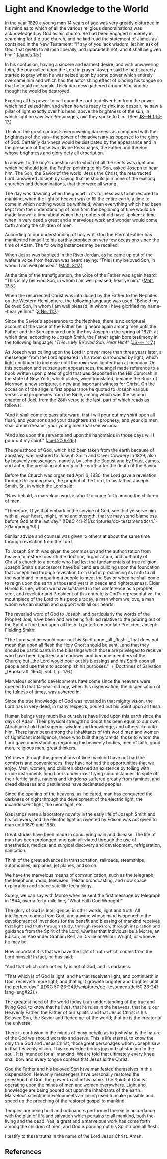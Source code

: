 # Light and Knowledge to the World

In the year 1820 a young man 14 years of age was very greatly disturbed in his
mind as to which of all the various religious denominations was acknowledged
by God as his church. He had been engaged sincerely in searching for the true
church, and he had read the statement of James as contained in the New
Testament: "If any of you lack wisdom, let him ask of God, that giveth to all
men liberally, and upbraideth not; and it shall be given him." ([James
1:5](/scriptures/nt/james/1.5?lang=eng#4).)

In his confusion, having a sincere and earnest desire, and with unwavering
faith, the boy called upon the Lord in prayer. Joseph said he had scarcely
started to pray when he was seized upon by some power which entirely overcame
him and which had the astonishing effect of binding his tongue so that he
could not speak. Thick darkness gathered around him, and he thought he would
be destroyed.

Exerting all his power to call upon the Lord to deliver him from the power
which had seized him, and when he was ready to sink into despair, he saw a
pillar of light exactly over his head, above the brightness of the sun, in
which light he saw two Personages, and they spoke to him. (See [JS--H
1:16-17](/scriptures/pgp/js-h/1.16-17?lang=eng#15).)

Think of the great contrast: overpowering darkness as compared with the
brightness of the sun--the power of the adversary as opposed to the glory of
God. Certainly darkness would be dissipated by the appearance and in the
presence of those two divine Personages, the Father and the Son, whose
brightness and glory defy all description.

In answer to the boy's question as to which of all the sects was right and
which he should join, the Father, pointing to his Son, asked Joseph to hear
him. The Son, the Savior of the world, Jesus the Christ, the resurrected Lord,
answered Joseph by saying that he should join none of the existing churches
and denominations, that they were all wrong.

The day was dawning when the gospel in its fullness was to be restored to
mankind, when the light of heaven was to fill the entire earth, a time to come
in which nothing would be withheld, when everything which had been kept from
the understanding of man from the beginning of time would be made known; a
time about which the prophets of old have spoken; a time when in very deed a
great and a marvelous work and wonder would come forth among the children of
men.

According to our understanding of holy writ, God the Eternal Father has
manifested himself to his earthly prophets on very few occasions since the
time of Adam. The following instances may be recalled.

When Jesus was baptized in the River Jordan, as he came up out of the water a
voice from heaven was heard saying: "This is my beloved Son, in whom I am well
pleased." ([Matt. 3:17](/scriptures/nt/matt/3.17?lang=eng#16).)

At the time of the transfiguration, the voice of the Father was again heard:
"This is my beloved Son, in whom I am well pleased; hear ye him." ([Matt.
17:5](/scriptures/nt/matt/17.5?lang=eng#4).)

When the resurrected Christ was introduced by the Father to the Nephites on
the Western Hemisphere, the following language was used: "Behold my Beloved
Son, in whom I am well pleased, in whom I have glorified my name--hear ye
him." ([3 Ne. 11:7](/scriptures/bofm/3-ne/11.7?lang=eng#6).)

Since the Savior's appearance to the Nephites, there is no scriptural account
of the voice of the Father being heard again among men until the Father and
the Son appeared unto the boy Joseph in the spring of 1820, at which time,
according to Joseph Smith, the Father again bore testimony in the following
language: _"This is My Beloved Son. Hear Him!_" ([JS--H
1:17](/scriptures/pgp/js-h/1.17?lang=eng#16).)

As Joseph was calling upon the Lord in prayer more than three years later, a
messenger from the Lord appeared in his room surrounded by light, which light
continued to increase until the room was lighter than at noonday. On this
occasion and subsequent appearances, the angel made reference to a book
written upon plates of gold that was deposited in the Hill Cumorah in the
state of New York, which plates, when translated, became the Book of Mormon, a
new scripture, a new and important witness for Christ. On the occasion of the
angel's first appearance he quoted to Joseph various verses and prophecies
from the Bible, among which was the second chapter of Joel, from the 28th
verse to the last, part of which reads as follows:

"And it shall come to pass afterward, that I will pour out my spirit upon all
flesh; and your sons and your daughters shall prophesy, and your old men shall
dream dreams, your young men shall see visions:

"And also upon the servants and upon the handmaids in those days will I pour
out my spirit." ([Joel 2:28-29](/scriptures/ot/joel/2.28-29?lang=eng#27).)

The priesthood of God, which had been taken from the earth because of
apostasy, was restored to Joseph Smith and Oliver Cowdery in 1829, also by
heavenly messengers, namely, by John the Baptist and by Peter, James, and
John, the presiding authority in the earth after the death of the Savior.

Before the Church was organized April 6, 1830, the Lord gave a revelation
through this young man, the prophet of the Lord, to his father, Joseph Smith,
Sr., in which the Lord said:

"Now behold, a marvelous work is about to come forth among the children of
men.

"Therefore, O ye that embark in the service of God, see that ye serve him with
all your heart, might, mind and strength, that ye may stand blameless before
God at the last day." ([D&amp;C 4:1-2](/scriptures/dc-
testament/dc/4.1-2?lang=eng#0).)

Similar advice and counsel was given to others at about the same time through
revelation from the Lord.

To Joseph Smith was given the commission and the authorization from heaven to
restore to earth the doctrine, organization, and authority of Christ's church
to a people who had lost the fundamentals of true religion. Joseph Smith's
successors have built and are building upon the foundation that Joseph laid
through revelation from God in proclaiming its truth to all the world and in
preparing a people to meet the Savior when he shall come to reign upon the
earth a thousand years in peace and righteousness. Elder Harold B. Lee, whom
we have sustained in this conference as a prophet, seer, and revelator and
President of this church, is God's representative, the mouthpiece of the Lord
to his people today, a man whom we love, a man whom we can sustain and support
with all our hearts.

The revealed word of God to Joseph, and particularly the words of the Prophet
Joel, have been and are being fulfilled relative to the pouring out of the
Spirit of the Lord upon all flesh. I quote from our late President Joseph
Fielding Smith:

"The Lord said he would pour out his Spirit upon _all _flesh. _That does not
mean that upon all flesh the Holy Ghost should be sent, _and that they should
be participants in the blessings which those are privileged to receive who
have been baptized and endowed and become members of the Church; but _the Lord
would pour out his blessings and his Spirit upon all people and use them to
accomplish his purposes." _(_Doctrines of Salvation _[Bookcraft, 1954], vol.
1, p. 176.)

Marvelous scientific developments have come since the heavens were opened to
that 14-year-old boy, when this dispensation, the dispensation of the fulness
of times, was ushered in.

Since the true knowledge of God was revealed in that mighty vision, the Lord
has in very deed, in many respects, poured out his Spirit upon all flesh.

Human beings very much like ourselves have lived upon this earth since the
days of Adam. Their physical strength no doubt has been equal to our own.
Abraham of old had superior wisdom and knowledge, and others like unto him.
There have been among the inhabitants of this world men and women of
significant intelligence, those who built the pyramids, those to whom the Lord
gave understanding regarding the heavenly bodies, men of faith, good men,
religious men, great thinkers.

Yet down through the generations of time mankind have not had the comforts and
conveniences, they have not had the opportunities that we enjoy. Men, women,
and children obtained an existence by toiling with crude instruments long
hours under most trying circumstances. In spite of their fertile lands,
nations and kingdoms suffered greatly from famines, and dread diseases and
pestilences have decimated peoples.

Since the opening of the heavens, as indicated, man has conquered the darkness
of night through the development of the electric light, the incandescent
light, the neon light, etc.

Gas lamps were a laboratory novelty in the early life of Joseph Smith and his
followers, and the electric light as invented by Edison was not given to man
until 1879 and 1880.

Great strides have been made in conquering pain and disease. The life of man
has been prolonged, and pain alleviated through the use of anesthetics,
medical and surgical discovery and development, refrigeration, sanitation.

Think of the great advances in transportation, railroads, steamships,
automobiles, airplanes, jet planes, and so on.

We have the marvelous means of communication, such as the telegraph, the
telephone, radio, television, Telstar broadcasting, and now space exploration
and space satellite technology.

Surely, we can say with Morse when he sent the first message by telegraph in
1844, over a forty-mile line, "What Hath God Wrought!"

The glory of God is intelligence; in other words, light and truth. All
intelligence comes from God, and anyone whose mind is opened to the
development of inventions for the benefit and blessing of mankind receives
that light and truth through study, through research, through inspiration and
guidance from the Spirit of the Lord, whether that individual be a Morse, an
Edison, an Alexander Graham Bell, an Orville or Wilbur Wright, or whoever he
may be.

How important it is that we have the light of truth which comes from the Lord
himself! In fact, he has said:

"And that which doth not edify is not of God, and is darkness.

"That which is of God is light; and he that receiveth light, and continueth in
God, receiveth more light; and that light groweth brighter and brighter until
the perfect day." ([D&amp;C 50:23-24](/scriptures/dc-
testament/dc/50.23-24?lang=eng#22).)

The greatest need of the world today is an understanding of the true and
living God, to know that he lives, that he rules in the heavens, that he is
our Heavenly Father, the Father of our spirits, and that Jesus Christ is his
Beloved Son, the Savior and Redeemer of the world; that he is the creator of
the universe.

There is confusion in the minds of many people as to just what is the nature
of the God we should worship and serve. This is life eternal, to know the only
true God and Jesus Christ, those great personages whom Joseph saw in that
heavenly vision. This knowledge brings joy and satisfaction to the soul. It is
intended for all mankind. We are told that ultimately every knee shall bow and
every tongue confess that Jesus is the Christ.

God the Father and his beloved Son have manifested themselves in this
dispensation. Heavenly messengers have personally restored the priesthood of
God, the power to act in his name. The Spirit of God is operating upon the
minds of men and women everywhere. Light and knowledge are being poured out
upon the inhabitants of the earth. Marvelous scientific developments are being
used to make possible and speed up the preaching of the restored gospel to
mankind.

Temples are being built and ordinances performed therein in accordance with
the plan of life and salvation which pertains to all mankind, both the living
and the dead. Yes, a great and a marvelous work has come forth among the
children of men, and God is pouring out his Spirit upon all flesh.

I testify to these truths in the name of the Lord Jesus Christ. Amen.

## References


